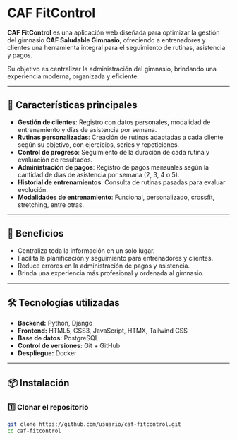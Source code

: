 # CAF FitControl

**CAF FitControl** es una aplicación web diseñada para optimizar la gestión del gimnasio **CAF Saludable Gimnasio**, ofreciendo a entrenadores y clientes una herramienta integral para el seguimiento de rutinas, asistencia y pagos.

Su objetivo es centralizar la administración del gimnasio, brindando una experiencia moderna, organizada y eficiente.

---

## 🚀 Características principales
- **Gestión de clientes**: Registro con datos personales, modalidad de entrenamiento y días de asistencia por semana.
- **Rutinas personalizadas**: Creación de rutinas adaptadas a cada cliente según su objetivo, con ejercicios, series y repeticiones.
- **Control de progreso**: Seguimiento de la duración de cada rutina y evaluación de resultados.
- **Administración de pagos**: Registro de pagos mensuales según la cantidad de días de asistencia por semana (2, 3, 4 o 5).
- **Historial de entrenamientos**: Consulta de rutinas pasadas para evaluar evolución.
- **Modalidades de entrenamiento**: Funcional, personalizado, crossfit, stretching, entre otras.

---

## 🎯 Beneficios
- Centraliza toda la información en un solo lugar.
- Facilita la planificación y seguimiento para entrenadores y clientes.
- Reduce errores en la administración de pagos y asistencia.
- Brinda una experiencia más profesional y ordenada al gimnasio.

---

## 🛠️ Tecnologías utilizadas
- **Backend:** Python, Django
- **Frontend:** HTML5, CSS3, JavaScript, HTMX, Tailwind CSS
- **Base de datos:** PostgreSQL
- **Control de versiones:** Git + GitHub
- **Despliegue:** Docker

---

## 📦 Instalación

### 1️⃣ Clonar el repositorio
```bash
git clone https://github.com/usuario/caf-fitcontrol.git
cd caf-fitcontrol
